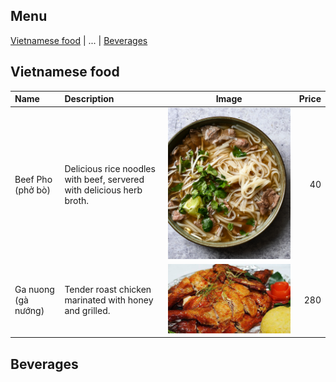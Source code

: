 ## Menu

[Vietnamese food](#Vietnamese-food) | ... | [Beverages](#beverages)

## Vietnamese food
| Name           | Description                                                           | Image                             | Price |
|:---------------|:----------------------------------------------------------------------|-----------------------------------|------:|
| Beef Pho (phở bò) | Delicious rice noodles with beef, servered with delicious herb broth. | ![Pho beef](/images/pho-beef.jpg) |    40 |        
| Ga nuong (gà nướng) | Tender roast chicken marinated with honey and grilled.                | ![Pho beef](/images/ga-noung.jpg) |   280 |        

## Beverages



